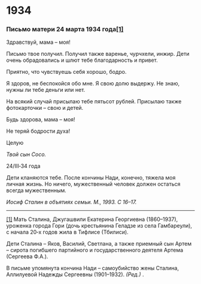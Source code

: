 # 1934
### Письмо матери 24 марта 1934 года[**[1]**](#_ftn1)

Здравствуй, мама – моя!

Письмо твое получил. Получил также варенье, чурчхели, инжир. Дети очень обрадовались и шлют тебе благодарность и привет.

Приятно, что чувствуешь себя хорошо, бодро.

Я здоров, не беспокойся обо мне. Я свою долю выдержу. Не знаю, нужны ли тебе деньги или нет.

На всякий случай присылаю тебе пятьсот рублей. Присылаю также фотокарточки – свою и детей.

Будь здорова, мама – моя!

Не теряй бодрости духа!

Целую

_Твой сын Coco._

24/III‑34 года

Дети кланяются тебе. После кончины Нади, конечно, тяжела моя личная жизнь. Но ничего, мужественный человек должен остаться всегда мужественным.

_Иосиф Сталин в объятиях семьи. М., 1993. С 16–17._

  

---

[[1]](#_ftnref1) Мать Сталина, Джугашвили Екатерина Георгиевна (1860–1937), уроженка города Гори (дочь крестьянина Геладзе из села Гамбареули), с начала 20‑х годов жила в Тифлисе (Тбилиси).

Дети Сталина – Яков, Василий, Светлана, а также приемный сын Артем – сирота погибшего партийного и государственного деятеля Артема (Сергеева Ф.А.).

В письме упомянута кончина Нади – самоубийство жены Сталина, Аллилуевой Надежды Сергеевны (1901–1932). _(Ред.)_ .